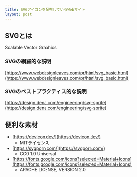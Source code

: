 ```yaml
---
title: SVGアイコンを配布しているWebサイト
layout: post
---
```


## **SVGとは**
Scalable Vector Graphics

### SVGの網羅的な説明
[https://www.webdesignleaves.com/pr/html/svg_basic.html](https://www.webdesignleaves.com/pr/html/svg_basic.html)

### SVGのベストプラクティス的な説明
[https://design.dena.com/engineering/svg-sprite](https://design.dena.com/engineering/svg-sprite)

## **便利な素材**
- [https://devicon.dev/](https://devicon.dev/)
  - MITライセンス
- [https://svgporn.com/](https://svgporn.com/)
  - CC0 1.0 Universal
- [https://fonts.google.com/icons?selected=Material+Icons](https://fonts.google.com/icons?selected=Material+Icons)
  - APACHE LICENSE, VERSION 2.0
